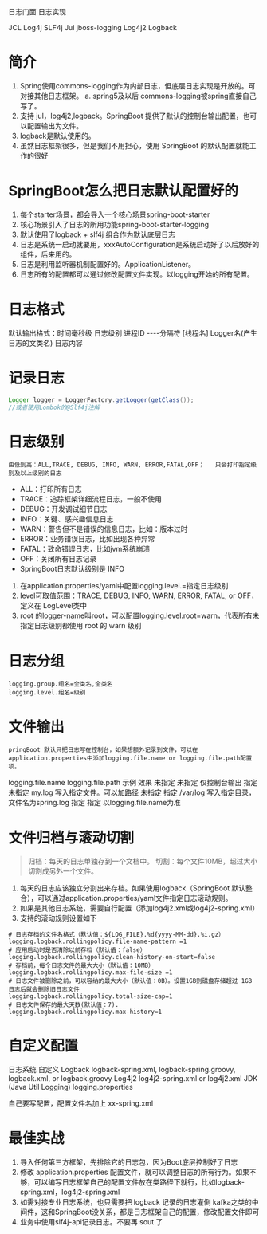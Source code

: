

日志门面         日志实现

JCL             Log4j
SLF4j           Jul
jboss-logging   Log4j2
                Logback

# 简介
1. Spring使用commons-logging作为内部日志，但底层日志实现是开放的。可对接其他日志框架。
   a. spring5及以后 commons-logging被spring直接自己写了。
2. 支持 jul，log4j2,logback。SpringBoot 提供了默认的控制台输出配置，也可以配置输出为文件。
3. logback是默认使用的。
4. 虽然日志框架很多，但是我们不用担心，使用 SpringBoot 的默认配置就能工作的很好

# SpringBoot怎么把日志默认配置好的
1. 每个starter场景，都会导入一个核心场景spring-boot-starter 
2. 核心场景引入了日志的所用功能spring-boot-starter-logging 
3. 默认使用了logback + slf4j 组合作为默认底层日志
4. 日志是系统一启动就要用，xxxAutoConfiguration是系统启动好了以后放好的组件，后来用的。
5. 日志是利用监听器机制配置好的。ApplicationListener。
6. 日志所有的配置都可以通过修改配置文件实现。以logging开始的所有配置。

# 日志格式

默认输出格式：时间毫秒级 日志级别 进程ID  ----分隔符  [线程名] Logger名(产生日志的文类名) 日志内容

#  记录日志

```java
Logger logger = LoggerFactory.getLogger(getClass());
//或者使用Lombok的@Slf4j注解
```
# 日志级别
    由低到高：ALL,TRACE, DEBUG, INFO, WARN, ERROR,FATAL,OFF；   只会打印指定级别及以上级别的日志

- ALL：打印所有日志
- TRACE：追踪框架详细流程日志，一般不使用
- DEBUG：开发调试细节日志
- INFO：关键、感兴趣信息日志
- WARN：警告但不是错误的信息日志，比如：版本过时
- ERROR：业务错误日志，比如出现各种异常
- FATAL：致命错误日志，比如jvm系统崩溃
- OFF：关闭所有日志记录
- SpringBoot日志默认级别是 INFO

1. 在application.properties/yaml中配置logging.level.<logger-name>=<level>指定日志级别
2. level可取值范围：TRACE, DEBUG, INFO, WARN, ERROR, FATAL, or OFF，定义在 LogLevel类中
3. root 的logger-name叫root，可以配置logging.level.root=warn，代表所有未指定日志级别都使用 root 的 warn 级别

# 日志分组

```properties
logging.group.组名=全类名,全类名
logging.level.组名=级别
```

# 文件输出
    pringBoot 默认只把日志写在控制台，如果想额外记录到文件，可以在application.properties中添加logging.file.name or logging.file.path配置项。

logging.file.name	logging.file.path 	示例	效果
未指定	未指定		仅控制台输出
指定	未指定	my.log	写入指定文件。可以加路径
未指定	指定	/var/log	写入指定目录，文件名为spring.log
指定	指定		以logging.file.name为准

# 文件归档与滚动切割
> 归档：每天的日志单独存到一个文档中。 切割：每个文件10MB，超过大小切割成另外一个文件。
> 


1. 每天的日志应该独立分割出来存档。如果使用logback（SpringBoot 默认整合），可以通过application.properties/yaml文件指定日志滚动规则。
2. 如果是其他日志系统，需要自行配置（添加log4j2.xml或log4j2-spring.xml）
3. 支持的滚动规则设置如下

```properties
# 日志存档的文件名格式（默认值：${LOG_FILE}.%d{yyyy-MM-dd}.%i.gz）
logging.logback.rollingpolicy.file-name-pattern	=1
# 应用启动时是否清除以前存档（默认值：false）
logging.logback.rollingpolicy.clean-history-on-start=false
# 存档前，每个日志文件的最大大小（默认值：10MB）	
logging.logback.rollingpolicy.max-file-size	=1
# 日志文件被删除之前，可以容纳的最大大小（默认值：0B）。设置1GB则磁盘存储超过 1GB 日志后就会删除旧日志文件
logging.logback.rollingpolicy.total-size-cap=1
# 日志文件保存的最大天数(默认值：7).
logging.logback.rollingpolicy.max-history=1
```

# 自定义配置
日志系统	自定义
Logback	logback-spring.xml, logback-spring.groovy,
logback.xml, or logback.groovy
Log4j2	log4j2-spring.xml or log4j2.xml
JDK (Java Util Logging)	logging.properties

自己要写配置，配置文件名加上 xx-spring.xml

#  最佳实战
1. 导入任何第三方框架，先排除它的日志包，因为Boot底层控制好了日志
2. 修改 application.properties 配置文件，就可以调整日志的所有行为。如果不够，可以编写日志框架自己的配置文件放在类路径下就行，比如logback-spring.xml，log4j2-spring.xml
3. 如需对接专业日志系统，也只需要把 logback 记录的日志灌倒 kafka之类的中间件，这和SpringBoot没关系，都是日志框架自己的配置，修改配置文件即可
4. 业务中使用slf4j-api记录日志。不要再 sout 了